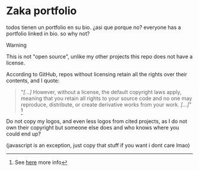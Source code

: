 # Zaka portfolio

todos tienen un portfolio en su bio. ¿asi que porque no?
everyone has a portfolio linked in bio. so why not?

> [!WARNING]
> This is not "open source", unlike my other projects this repo does not have a license.

According to GitHub, repos without licensing retain all the rights over their contents, and I quote:

> "*[...]* However, without a license, the default copyright laws apply, meaning that you retain all rights to your source code and no one may reproduce, distribute, or create derivative works from your work. *[...]*" [^1]

Do not copy my logos, and even less logos from cited projects, as I do not own their copyright but someone else does and who knows where you could end up?

(javascript is an exception, just copy that stuff if you want i dont care lmao)

[^1]: See [here](https://docs.github.com/en/repositories/managing-your-repositorys-settings-and-features/customizing-your-repository/licensing-a-repository#:~:text=However%2C%20without%20a%20license%2C%20the%20default%20copyright%20laws%20apply%2C%20meaning%20that%20you%20retain%20all%20rights%20to%20your%20source%20code%20and%20no%20one%20may%20reproduce%2C%20distribute%2C%20or%20create%20derivative%20works%20from%20your%20work.) more info
